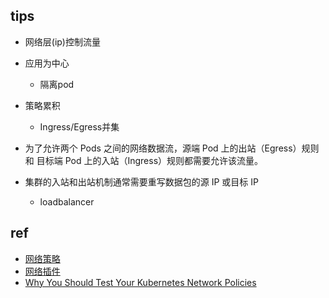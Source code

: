 
## tips
+ 网络层(ip)控制流量
+ 应用为中心
    + 隔离pod
+ 策略累积
    + Ingress/Egress并集
+ 为了允许两个 Pods 之间的网络数据流，源端 Pod 上的出站（Egress）规则和 目标端 Pod 上的入站（Ingress）规则都需要允许该流量。 

+ 集群的入站和出站机制通常需要重写数据包的源 IP 或目标 IP
    + loadbalancer
## ref
+ [网络策略](https://kubernetes.io/zh/docs/concepts/services-networking/network-policies/)
+ [网络插件](https://kubernetes.io/zh/docs/concepts/extend-kubernetes/compute-storage-net/network-plugins/)
+ [Why You Should Test Your Kubernetes Network Policies](https://www.inovex.de/blog/test-kubernetes-network-policies/)